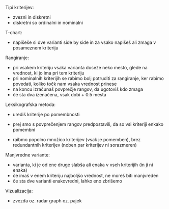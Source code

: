 Tipi kriterijev:
- zvezni in diskretni
- diskretni so ordinalni in nominalni

T-chart:
- napišeše si dve varianti side by side in za vsako napišeš ali zmaga v posameznem kriteriju

Rangiranje:
- pri vsakem kriteriju vsaka varianta doseže neko mesto, glede na vrednost, ki jo ima pri tem kriteriju
- pri nominalnih kriterijih se rabimo bolj potruditi za rangiranje, ker rabimo povedati, koliko točk nam vsaka vrednost prinese
- na koncu izračunaš povprečje rangov, da ugotoviš kdo zmaga
- če sta dva izenačena, vsak dobi + 0.5 mesta

Leksikografska metoda:
- urediš kriterije po pomembnosti
- prej smo s povprečenjem rangov predpostavili, da so vsi kriteriji enkako pomembni

- raibmo popolno množico kriterijev (vsak je pomemben), brez redundantnih kriterijev (noben par kriterijev ni sorazmeren)

Manjvredne variante:
- varianta, ki je od ene druge slabša ali enaka v vseh kriterijih (in ji ni enaka)
- če imaš v enem kriteriju najboljšo vrednost, ne moreš biti manjvreden
- če sta dve varianti enakovredni, lahko eno zbrišemo

Vizualizacija:
- zvezda oz. radar graph oz. pajek